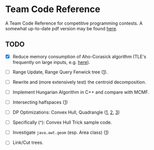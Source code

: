 # Team Code Reference

A Team Code Reference for competitive programming contests. A somewhat up-to-date pdf version may be found [here](http://www.timonknigge.com/competitive-programming/source.pdf).

## TODO

- [x] Reduce memory consumption of Aho-Corasick algorithm (TLE's frequently on large inputs, e.g. [here](http://codeforces.com/contest/633/submission/16359251)).
- [ ] Range Update, Range Query Fenwick tree ([1](https://github.com/niklasb/tcr/blob/master/datenstrukturen/fenwick.cpp)).
- [ ] Rewrite and (more extensively test) the centroid decomposition.
- [ ] Implement Hungarian Algorithm in C++ and compare with MCMF.
- [ ] Intersecting halfspaces ([1](http://acm.math.spbu.ru/~kunyavskiy/notebook/))
- [ ] DP Optimizations: Convex Hull, Quadrangle ([1](https://github.com/niklasb/contest-algos/tree/master/convex_hull), [2](http://wcipeg.com/wiki/Convex_hull_optimization), [3](http://codeforces.com/blog/entry/8219))
- [ ] Specifically (^): Convex Hull Trick sample code.
- [ ] Investigate `java.awt.geom` (esp. Area class) ([1](http://web.stanford.edu/~liszt90/acm/notebook.html#file10))
- [ ] Link/Cut trees.


